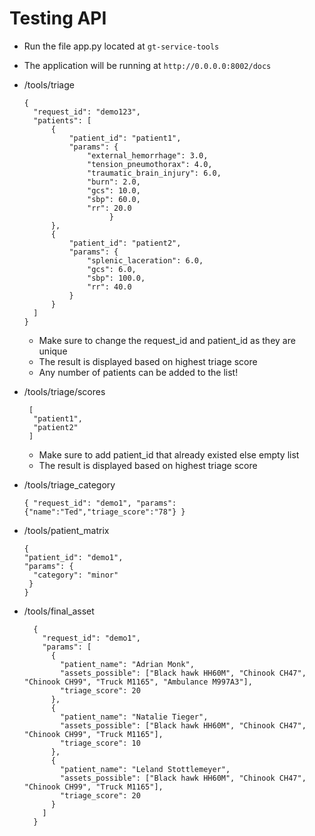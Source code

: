 # Testing API 

- Run the file app.py located at `gt-service-tools`
  

- The application will be running at `http://0.0.0.0:8002/docs`
- /tools/triage
  ```shell
  {
    "request_id": "demo123",
    "patients": [
        {
            "patient_id": "patient1",
            "params": {
                "external_hemorrhage": 3.0,
                "tension_pneumothorax": 4.0,
                "traumatic_brain_injury": 6.0,
                "burn": 2.0,
                "gcs": 10.0,
                "sbp": 60.0,
                "rr": 20.0
                     }
        },
        {
            "patient_id": "patient2",
            "params": {
                "splenic_laceration": 6.0,
                "gcs": 6.0,
                "sbp": 100.0,
                "rr": 40.0
            }
        }
    ]
  }
  ```
  - Make sure to change the request_id and patient_id as they are unique
  - The result is displayed based on highest triage score
  - Any number of patients can be added to the list!
 
- /tools/triage/scores
  ```shell
   [
    "patient1",
    "patient2"
   ]
  ```
  - Make sure to add patient_id that already existed else empty list
  - The result is displayed based on highest triage score

- /tools/triage_category
  ```shell
  { "request_id": "demo1", "params": {"name":"Ted","triage_score":"78"} }
  ```
  
- /tools/patient_matrix
  ```shell
  {
  "patient_id": "demo1",
  "params": {
    "category": "minor"
   }
  }
  ```
  
- /tools/final_asset
  ```shell
    {
      "request_id": "demo1",
      "params": [
        {
          "patient_name": "Adrian Monk",
          "assets_possible": ["Black hawk HH60M", "Chinook CH47", "Chinook CH99", "Truck M1165", "Ambulance M997A3"],
          "triage_score": 20
        },
        {
          "patient_name": "Natalie Tieger",
          "assets_possible": ["Black hawk HH60M", "Chinook CH47", "Chinook CH99", "Truck M1165"],
          "triage_score": 10
        },
        {
          "patient_name": "Leland Stottlemeyer",
          "assets_possible": ["Black hawk HH60M", "Chinook CH47", "Chinook CH99", "Truck M1165"],
          "triage_score": 20
        }
      ]
    }
  ```
  


